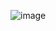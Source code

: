 ![image](https://github.com/Ireal-ai/SQLAcademyTaskSolution/assets/82309024/2c70b98b-9592-48ef-b869-305258abf5db)
